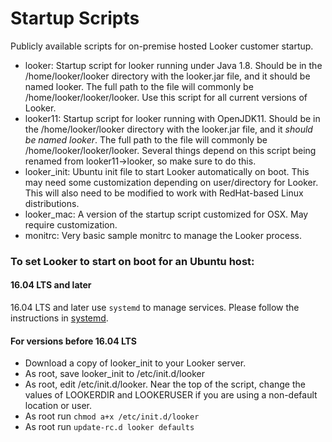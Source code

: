 # Startup Scripts

Publicly available scripts for on-premise hosted Looker customer startup.

* looker: Startup script for looker running under Java 1.8.  Should be in the /home/looker/looker directory with the looker.jar file, and it should be named looker. The full path to the file will commonly be /home/looker/looker/looker. Use this script for all current versions of Looker.
* looker11: Startup script for looker running with OpenJDK11.  Should be in the /home/looker/looker directory with the looker.jar file, and it *should be named looker*. The full path to the file will commonly be /home/looker/looker/looker. Several things depend on this script being renamed from looker11->looker, so make sure to do this.
* looker_init: Ubuntu init file to start Looker automatically on boot.  This may need some customization depending on user/directory for Looker.  This will also need to be modified to work with RedHat-based Linux distributions.
* looker_mac: A version of the startup script customized for OSX. May require customization.
* monitrc: Very basic sample monitrc to manage the Looker process. 


### To set Looker to start on boot for an Ubuntu host:

#### 16.04 LTS and later
16.04 LTS and later use `systemd` to manage services. Please follow the instructions in [systemd](systemd).

#### For versions before 16.04 LTS
* Download a copy of looker_init to your Looker server.
* As root, save looker_init to /etc/init.d/looker
* As root, edit /etc/init.d/looker. Near the top of the script, change the values of LOOKERDIR and LOOKERUSER if you are using a non-default location or user. 
* As root run ```chmod a+x /etc/init.d/looker```
* As root run ```update-rc.d looker defaults```

